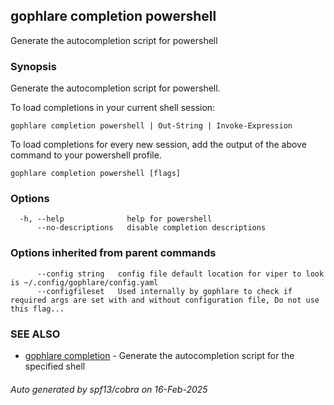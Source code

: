 ## gophlare completion powershell

Generate the autocompletion script for powershell

### Synopsis

Generate the autocompletion script for powershell.

To load completions in your current shell session:

	gophlare completion powershell | Out-String | Invoke-Expression

To load completions for every new session, add the output of the above command
to your powershell profile.


```
gophlare completion powershell [flags]
```

### Options

```
  -h, --help              help for powershell
      --no-descriptions   disable completion descriptions
```

### Options inherited from parent commands

```
      --config string   config file default location for viper to look is ~/.config/gophlare/config.yaml
      --configfileset   Used internally by gophlare to check if required args are set with and without configuration file, Do not use this flag...
```

### SEE ALSO

* [gophlare completion](gophlare_completion.md)	 - Generate the autocompletion script for the specified shell

###### Auto generated by spf13/cobra on 16-Feb-2025
